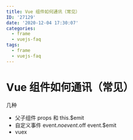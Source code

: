 ```yaml
---
title: Vue 组件如何通讯（常见）
ID: '27129'
date: '2020-12-04 17:30:07'
categories:
  - frame
  - vuejs-faq
tags:
  - frame
  - vuejs-faq
---
```


# Vue 组件如何通讯（常见）

几种

- 父子组件 props 和 this.$emit
- 自定义事件 event.$no event.$off event.$emit
- vuex
 
 
 
 
 
 
 
 
 
 
 
 
 
 
 
 
 
 
 
